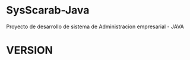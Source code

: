 # SysScarab-Java
Proyecto de desarrollo de sistema de Administracion empresarial - JAVA

# VERSION 

# 
